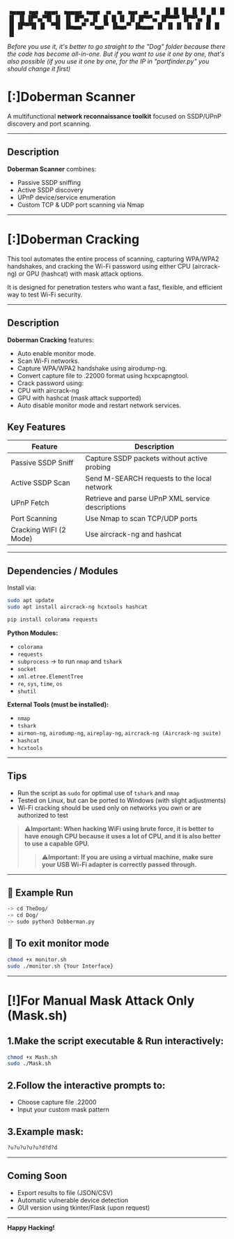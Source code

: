 
▗▄▄▄   ▗▄▖ ▗▄▄▖ ▗▄▄▄▖▗▄▄▖ ▗▖  ▗▖ ▗▄▖ ▗▖  ▗▖
▐▌  █ ▐▌ ▐▌▐▌ ▐▌▐▌   ▐▌ ▐▌▐▛▚▞▜▌▐▌ ▐▌▐▛▚▖▐▌
▐▌  █ ▐▌ ▐▌▐▛▀▚▖▐▛▀▀▘▐▛▀▚▖▐▌  ▐▌▐▛▀▜▌▐▌ ▝▜▌
▐▙▄▄▀ ▝▚▄▞▘▐▙▄▞▘▐▙▄▄▖▐▌ ▐▌▐▌  ▐▌▐▌ ▐▌▐▌  ▐▌
                                           
*Before you use it, it's better to go straight to the "Dog" folder because there the code has become all-in-one. But if you want to use it one by one, that's also possible (if you use it one by one, for the IP in "portfinder.py" you should change it first)*




# [:]Doberman Scanner

A multifunctional **network reconnaissance toolkit** focused on SSDP/UPnP discovery and port scanning.

---

## Description
**Doberman Scanner** combines:
- Passive SSDP sniffing
- Active SSDP discovery
- UPnP device/service enumeration
- Custom TCP & UDP port scanning via Nmap

---

# [:]Doberman Cracking

This tool automates the entire process of scanning, capturing WPA/WPA2 handshakes, and cracking the Wi-Fi password using either CPU (aircrack-ng) or GPU (hashcat) with mask attack options.

It is designed for penetration testers who want a fast, flexible, and efficient way to test Wi-Fi security.

---

## Description
**Doberman Cracking** features:
- Auto enable monitor mode.
- Scan Wi-Fi networks.
- Capture WPA/WPA2 handshake using airodump-ng.
- Convert capture file to .22000 format using hcxpcapngtool.
- Crack password using:
- CPU with aircrack-ng
- GPU with hashcat (mask attack supported)
- Auto disable monitor mode and restart network services.


## Key Features
| Feature               |               Description                         |
|-----------------------|---------------------------------------------------|
| Passive SSDP Sniff    | Capture SSDP packets without active probing       |
| Active SSDP Scan      | Send M-SEARCH requests to the local network       |
| UPnP Fetch            | Retrieve and parse UPnP XML service descriptions  |
| Port Scanning         | Use Nmap to scan TCP/UDP ports                    |
| Cracking WIFI (2 Mode)| Use aircrack-ng and hashcat                       |

---

## Dependencies / Modules
Install via:
```bash
sudo apt update
sudo apt install aircrack-ng hcxtools hashcat
```

```bash
pip install colorama requests
```

**Python Modules:**
- `colorama`
- `requests`
- `subprocess` → to run `nmap` and `tshark`
- `socket`
- `xml.etree.ElementTree`
- `re`, `sys`, `time`, `os`
- `shutil`

**External Tools (must be installed):**
- `nmap`
- `tshark`
- `airmon-ng`, `airodump-ng`, `aireplay-ng`, `aircrack-ng (Aircrack-ng suite)`
- `hashcat`
- `hcxtools`

---

## Tips
- Run the script as `sudo` for optimal use of `tshark` and `nmap`
- Tested on Linux, but can be ported to Windows (with slight adjustments)
- Wi-Fi cracking should be used only on networks you own or are authorized to test
> ⚠️**Important: When hacking WiFi using brute force, it is better to have enough CPU because it uses a lot of CPU, and it is also better to use a capable GPU.**
>> ⚠️**Important: If you are using a virtual machine, make sure your USB Wi-Fi adapter is correctly passed through.**

---

## 🔹 Example Run
```bash
-> cd TheDog/
-> cd Dog/
-> sudo python3 Dobberman.py
```

## 🔹 To exit monitor mode
```bash
chmod +x monitor.sh
sudo ./monitor.sh {Your Interface}
```

---

# [!]For Manual Mask Attack Only (Mask.sh)

## 1.Make the script executable & Run interactively:
```bash
chmod +x Mash.sh
sudo ./Mask.sh
```

## 2.Follow the interactive prompts to:
- Choose capture file .22000
- Input your custom mask pattern

## 3.Example mask:
```bash
?u?u?u?u?u?d?d?d
```

---

## Coming Soon
- Export results to file (JSON/CSV)
- Automatic vulnerable device detection
- GUI version using tkinter/Flask (upon request)

---

**Happy Hacking!**
